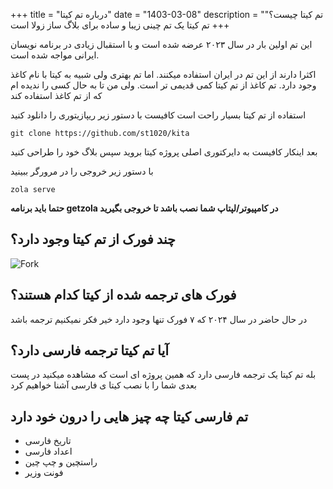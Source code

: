 +++
title = "درباره تم کیتا"
date = "1403-03-08"
description = "تم کیتا چیست؟"
+++
تم کیتا یک تم چینی زیبا و ساده برای بلاگ ساز زولا است

این تم اولین بار در سال ۲۰۲۳ عرضه شده است و با استقبال زیادی در برنامه نویسان ایرانی مواجه شده است.

اکثرا دارند از این تم در ایران استفاده میکنند. اما تم بهتری ولی شبیه به کیتا با نام کاغذ  وجود دارد. تم کاغذ از تم کیتا کمی قدیمی تر است. ولی من تا به حال کسی را ندیده ام که از تم کاغذ استفاده کند

استفاده از تم کیتا بسیار راحت است کافیست با دستور زیر ریپازیتوری را دانلود کنید
```
git clone https://github.com/st1020/kita
```
بعد اینکار کافیست به دایرکتوری اصلی پروژه کیتا بروید سپس بلاگ خود را طراحی کنید

با دستور زیر خروجی را در مرورگر ببینید

```
zola serve
```

**حتما باید برنامه getzola در کامپیوتر/لپتاپ شما نصب باشد تا خروجی بگیرید**

## چند فورک از تم کیتا وجود دارد؟
![Fork](https://img.shields.io/github/forks/st1020/kita)
## فورک های ترجمه شده از کیتا کدام هستند؟
در حال حاضر در سال ۲۰۲۴ که ۷ فورک تنها وجود دارد خیر فکر نمیکنیم ترجمه باشد
## آیا تم کیتا ترجمه فارسی دارد؟
بله تم کیتا یک ترجمه فارسی دارد که همین پروژه ای است که مشاهده میکنید
در پست بعدی شما را با نصب کیتا ی فارسی آشنا خواهیم کرد
## تم فارسی کیتا چه چیز هایی را درون خود دارد
- تاریخ فارسی
- اعداد فارسی
- راستچین و چپ چین
- فونت وزیر